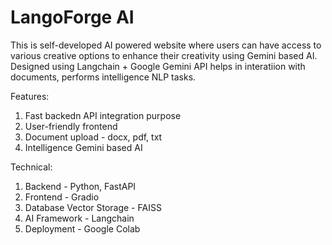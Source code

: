 # LangoForge AI
This is self-developed AI powered website where users can have access to various creative options to enhance their creativity using Gemini based AI. Designed using Langchain + Google Gemini API helps in interatiion 
with documents, performs intelligence NLP tasks.

Features:
1. Fast backedn API integration purpose
2. User-friendly frontend
3. Document upload - docx, pdf, txt
4. Intelligence Gemini based AI

Technical:
1. Backend - Python, FastAPI
2. Frontend - Gradio
3. Database Vector Storage -  FAISS
4. AI Framework - Langchain
5. Deployment - Google Colab

